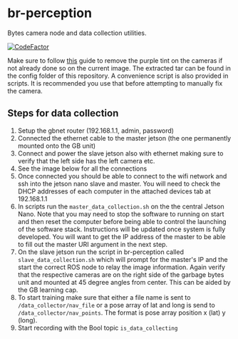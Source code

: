 # br-perception

Bytes camera node and data collection utilities.

[![CodeFactor](https://www.codefactor.io/repository/github/bytesrobotics/br-perception/badge)](https://www.codefactor.io/repository/github/bytesrobotics/br-perception)

Make sure to follow [this](https://medium.com/@jonathantse/fix-pink-tint-on-jetson-nano-wide-angle-camera-a8ce5fbd797f) guide to remove the purple tint on the cameras if not already done so on the current image. The extracted tar can be found in the config folder of this repository. A convenience script is also provided in scripts. It is recommended you use that before attempting to manually fix the camera.

## Steps for data collection

1. Setup the gbnet router (192.168.1.1, admin, password)
2. Connected the ethernet cable to the master jetson (the one permanently mounted onto the GB unit)
3. Connect and power the slave jetson also with ethernet making sure to verify that the left side has the left camera etc.
4. See the image below for all the connections
5. Once connected you should be able to connect to the wifi network and ssh into the jetson nano slave and master. You will need to check the DHCP addresses of each computer in the attached devices tab at 192.168.1.1
6. In scripts run the `master_data_collection.sh`  on the the central Jetson Nano. Note that you may need to stop the software to running on start and then reset the computer before being able to control the launching of the software stack. Instructions will be updated once system is fully developed. You will want to get the IP address of the master to be able to fill out the master URI argument in the next step.
7. On the slave jetson run the script in br-perception called `slave_data_collection.sh` which will prompt for the master's IP and the start the correct ROS node to relay the image information. Again verify that the respective cameras are on the right side of the garbage bytes unit and mounted at 45 degree angles from center. This can be aided by the GB learning cap.
8. To start training make sure that either a file name is sent to `/data_collector/nav_file` or a pose array of lat and long is send to `/data_collector/nav_points`. The format is pose array position x (lat) y (long).
9. Start recording with the Bool topic `is_data_collecting`
